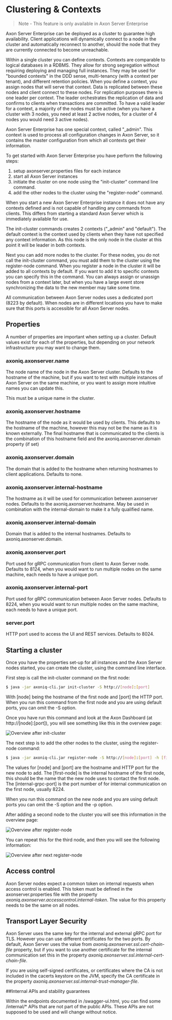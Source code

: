 # Clustering & Contexts

> Note - This feature is only available in Axon Server Enterprise

Axon Server Enterprise can be deployed as a cluster to guarantee high availability. Client applications will dynamically connect to a node in the cluster and automatically reconnect to another,
should the node that they are currently connected to become unreachable.

Within a single cluster you can define contexts. Contexts are comparable to logical databases in a RDBMS. They allow for strong segregation without requiring deploying and managing full instances.
They may be used for "bounded contexts" in the DDD sense, multi-tenancy (with a context per tenant), and different retention policies. 
When you define a context, you assign nodes that will serve that context. Data is replicated between these nodes and client connect to these nodes. For replication purposes there is one leader
per context. The leader orchestrates the replication of data and confirms to clients when transactions are committed. To have a valid leader
for a context, a majority of the nodes must be active (when you have a cluster with 3 nodes, you need at least 2 active nodes, for a cluster of 4 nodes you would need 3 active nodes).

Axon Server Enterprise has one special context, called "_admin". This context is used to process all configuration changes in Axon Server, so it contains the master configuration from which 
all contexts get their information. 

To get started with Axon Server Enterprise you have perform the following steps:

1. setup axonserver.properties files for each instance
2. start all Axon Server instances
3. initiate the cluster on one node using the "init-cluster" command line command.
4. add the other nodes to the cluster using the "register-node" command.

When you start a new Axon Server Enterprise instance it does not have any contexts defined and is not capable of handling any commands from clients. This differs from starting a standard
 Axon Server which is immediately available for use. 

The init-cluster commands creates 2 contexts ("_admin" and "default"). The default context is the context used by clients when they have not specified any context information. 
As this node is the only node in the cluster at this point it will be leader in both contexts.

Next you can add more nodes to the cluster. For these nodes, you do not call the init-cluster command, you must add them to the cluster using the register-node command. When you register a 
node in the cluster it will be added to all contexts by default. If you want to add it to specific contexts you can specify this in the command. You can always assign or unassign nodes from 
a context later, but when you have a large event store synchronizing the data to the new member may take some time. 

All communication between Axon Server nodes uses a dedicated port (8223 by default). When nodes are in different locations you have to make sure that this ports is accessible for all
Axon Server nodes.

## Properties

A number of properties are important when setting up a cluster. Default values exist for each of the properties, but depending on your network infrastructure you may want to change them.

### axoniq.axonserver.name

The node name of the node in the Axon Server cluster. Defaults to the hostname of the machine, but if you want to test with multiple instances of Axon Server on the same machine, or you want
to assign more intuitive names you can update this.

This must be a unique name in the cluster.

### axoniq.axonserver.hostname

The hostname of the node as it would be used by clients. This defaults to the hostname of the machine, however this may not be the name as it is known externally. The final hostname that is 
communicated to the clients is the combination of this hostname field and the axoniq.axonserver.domain property (if set)

### axoniq.axonserver.domain

The domain that is added to the hostname when returning hostnames to client applications. Defaults to none.

### axoniq.axonserver.internal-hostname

The hostname as it will be used for communication between axonserver nodes. Defaults to the axoniq.axonserver.hostname.
May be used in combination with the internal-domain to make it a fully qualified name. 

### axoniq.axonserver.internal-domain

Domain that is added to the internal hostnames. Defaults to axoniq.axonserver.domain.

### axoniq.axonserver.port

Port used for gRPC communication from client to Axon Server node. Defaults to 8124, when you would want to run multiple nodes 
on the same machine, each needs to have a unique port.

### axoniq.axonserver.internal-port

Port used for gRPC communication between Axon Server nodes. Defaults to 8224, when you would want to run multiple nodes 
on the same machine, each needs to have a unique port.

### server.port

HTTP port used to access the UI and REST services. Defaults to 8024.


## Starting a cluster

Once you have the properties set-up for all instances and the Axon Server nodes started, you can
create the cluster, using the command line interface.

First step is call the init-cluster command on the first node:

```bash
$ java -jar axoniq-cli.jar init-cluster -S http://[node]:[port] 
```

With [node] being the hostname of the first node and [port] the HTTP port. When you run this command
from the first node and you are using default ports, you can omit the -S option.

Once you have run this command and look at the Axon Dashboard (at http://[node]:[port]), you will see something
like this in the overview page:

![Overview after init-cluster](/.gitbook/assets/axonserver-overview1.png)

The next step is to add the other nodes to the cluster, using the register-node command:

```bash
$ java -jar axoniq-cli.jar register-node -S http://[node]:[port] -h [first-node] -p [internal-grpc-port]
```

The values for [node] and [port] are the hostname and HTTP port for the new node to add. The [first-node] is the internal hostname of 
the first node, this should be the name that the new node uses to contact the first node. The [internal-grpc-port] is the port number of
for internal communication on the first node, usually 8224. 

When you run this command on the new node and you are using default ports you can omit the -S option and the -p option. 

After adding a second node to the cluster you will see this information in the overview page:

![Overview after register-node](/.gitbook/assets/axonserver-overview2.png)

You can repeat this for the third node, and then you will see the following information:

![Overview after next register-node](/.gitbook/assets/axonserver-overview3.png)

## Access control

Axon Server nodes expect a common token on internal requests when access control is enabled. This token must be defined in the axonserver.properties file 
with the property *axoniq.axonserver.accesscontrol.internal-token*. The value for this property needs to be the same on all nodes.   

## Transport Layer Security

Axon Server uses the same key for the internal and external gRPC port for TLS. However you can use different certificates for the two ports. 
By default, Axon Server uses the value from *axoniq.axonserver.ssl.cert-chain-file* property, but if you want to use another certificate for the internal communication 
set this in the property *axoniq.axonserver.ssl.internal-cert-chain-file*. 

If you are using self-signed certificates, or certificates where the CA is not included in the cacerts keystore on the JVM, 
specify the CA certificate in the property *axoniq.axonserver.ssl.internal-trust-manager-file*.  


##Internal APIs and stability guarantees

Within the endpoints documented in /swagger-ui.html, you can find some /internal/* APIs that are not part of the public APIs. 
These APIs are not supposed to be used and will change without notice.

